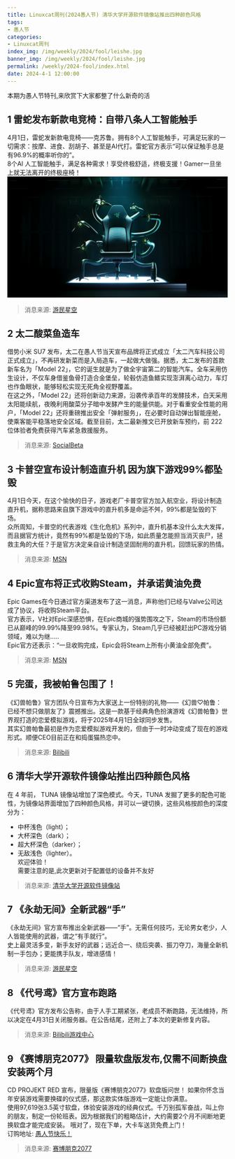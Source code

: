 ```yaml
---
title: Linuxcat周刊(2024愚人节) 清华大学开源软件镜像站推出四种颜色风格
tags: 
- 愚人节
categories: 
- Linuxcat周刊
index_img: /img/weekly/2024/fool/leishe.jpg
banner_img: /img/weekly/2024/fool/leishe.jpg
permalink: /weekly/2024-fool/index.html
date: 2024-4-1 12:00:00
---
```


本期为愚人节特刊,来欣赏下大家都整了什么新奇的活   

## 1 雷蛇发布新款电竞椅：自带八条人工智能触手
4月1日，雷蛇发新款电竞椅——克苏鲁。拥有8个人工智能触手，可满足玩家的一切需求：按摩、进食、刮胡子、甚至是AI代打。雷蛇官方表示“可以保证触手总是有96.9%的概率听你的”。   
8个AI 人工智能触手，满足各种需求！享受终极舒适，终极支援！Gamer一旦坐上就无法离开的终极座椅！   
![雷蛇新款电竞椅](/img/weekly/2024/fool/leishe.jpg "雷蛇新款电竞椅")
> 消息来源: [游民星空](https://www.gamersky.com/news/202404/1727485.shtml)


## 2 太二酸菜鱼造车
借势小米 SU7 发布，太二在愚人节当天宣布品牌将正式成立「太二汽车科技公司正式成立」，不再研发新菜而是入局造车，一起做大做强。据悉，太二发布的首款新车名为「Model 22」，它的诞生就是为了做全宇宙第二的智能汽车。全车采用仿生设计，不仅车身借鉴鱼骨打造合金堡垒，轮毂仿造鱼鳍实现澎湃离心动力，车灯也作鱼眼状，能够轻松实现无死角全视野覆盖。    
在这之外，「Model 22」还将创新动力来源，沿袭传承百年的发酵技术，白天采用太阳能续航，夜晚利用酸菜分子暗中发酵产生的能量供能。对于看重安全性能的用户，「Model 22」还将重磅推出安全「弹射服务」，在必要时自动弹出智能座舱，使乘客能平稳落地安全区域。截至目前，太二最新推文已开放新车预约，前 222 位体验者免费获得汽车紧急救援服务。
> 消息来源: [SocialBeta](https://socialbeta.com/c/20486)


## 3 卡普空宣布设计制造直升机 因为旗下游戏99%都坠毁
4月1日今天，在这个愉快的日子，游戏老厂卡普空官方加入航空业，将设计制造直升机，据称思路来自旗下游戏中的直升机多是命运不舛，99%都是坠毁的下场。   
众所周知，卡普空的代表游戏《生化危机》系列中，直升机基本没什么太大发挥，而且据官方统计，竟然有99%都是坠毁的下场，如此质量怎能担当消灭丧尸，拯救主角的大任？于是官方决定亲自设计制造坚固耐用的直升机，回馈玩家的热情。   
> 消息来源: [MSN](https://www.msn.cn/zh-cn/news/other/%E5%8D%A1%E6%99%AE%E7%A9%BA%E5%AE%A3%E5%B8%83%E8%AE%BE%E8%AE%A1%E5%88%B6%E9%80%A0%E7%9B%B4%E5%8D%87%E6%9C%BA-%E5%9B%A0%E4%B8%BA%E6%97%97%E4%B8%8B%E6%B8%B8%E6%88%8F99-%E9%83%BD%E5%9D%A0%E6%AF%81/ar-BB1kR2SB)


## 4 Epic宣布将正式收购Steam，并承诺黄油免费
Epic Games在今日通过官方渠道发布了这一消息，声称他们已经与Valve公司达成了协议，将收购Steam平台。   
官方表示，V社对Epic深感恐惧，在Epic商城的强势围攻之下，Steam的市场份额已从巅峰的99.99%降至99.98%。专家认为，Steam几乎已经被赶出PC游戏分销领域，难以为继.....   
Epic官方还表示：“一旦收购完成，Epic会将Steam上所有小黄油全部免费”。
> 消息来源: [MSN](https://www.msn.cn/zh-cn/news/other/%E4%BB%80%E4%B9%88-epic%E5%AE%A3%E5%B8%83%E5%B0%86%E6%AD%A3%E5%BC%8F%E6%94%B6%E8%B4%ADsteam-%E5%B9%B6%E6%89%BF%E8%AF%BA%E5%85%8D%E8%B4%B9%E6%B8%B8%E6%88%8F/ar-BB1kRuKk#:~:text=Epic,Games%E5%9C%A8%E4%BB%8A%E6%97%A5%E9%80%9A%E8%BF%87%E5%AE%98%E6%96%B9%E6%B8%A0%E9%81%93%E5%8F%91%E5%B8%83%E4%BA%86%E8%BF%99%E4%B8%80%E6%B6%88%E6%81%AF%EF%BC%8C%E5%A3%B0%E7%A7%B0%E4%BB%96%E4%BB%AC%E5%B7%B2%E7%BB%8F%E4%B8%8EValve%E5%85%AC%E5%8F%B8%E8%BE%BE%E6%88%90%E4%BA%86%E5%8D%8F%E8%AE%AE%EF%BC%8C%E5%B0%86%E6%94%B6%E8%B4%ADSteam%E5%B9%B3%E5%8F%B0%E3%80%82%20%E5%AE%98%E6%96%B9%E8%A1%A8%E7%A4%BA%EF%BC%8CV%E7%A4%BE%E5%AF%B9Epic%E6%B7%B1%E6%84%9F%E6%81%90%E6%83%A7%EF%BC%8C%E5%9C%A8Epic%E5%95%86%E5%9F%8E%E7%9A%84%E5%BC%BA%E5%8A%BF%E5%9B%B4%E6%94%BB%E4%B9%8B%E4%B8%8B%EF%BC%8CSteam%E7%9A%84%E5%B8%82%E5%9C%BA%E4%BB%BD%E9%A2%9D%E5%B7%B2%E4%BB%8E%E5%B7%85%E5%B3%B0%E7%9A%8499.99%25%E9%99%8D%E8%87%B399.98%25%E3%80%82)


## 5 完蛋，我被帕鲁包围了！
《幻兽帕鲁》官方团队今日宣布为大家送上一份特别的礼物——《幻兽♡帕鲁：已经不想只做朋友了》震撼推出。这是一款基于经典角色扮演游戏《幻兽帕鲁》世界观打造的恋爱模拟游戏，将于2025年4月1日全球同步发售。   
其实幻兽帕鲁最初是作为恋爱模拟游戏开发的，但由于一时冲动变成了现在的游戏形式。顺便CEO目前正在和捣蛋猫热恋中。
> 消息来源: [Bilibili](https://www.bilibili.com/video/BV1UD421V7Hc/?vd_source=0106d6ea962193579c35028acf7a68d2)


## 6 清华大学开源软件镜像站推出四种颜色风格
在 4 年前， TUNA 镜像站增加了深色模式。今天，TUNA 发掘了更多的配色可能性，为镜像站界面增加了四种颜色风格，并可以一键切换，这些风格按颜色的深度分为：   
* 中杯浅色（light）；   
* 大杯深色（dark）；   
* 超大杯深色（darker）；   
* 无敌浅色（lighter）。   
欢迎体验！   
需要注意的是,此次更新对于配置低的设备并不友好   
> 消息来源: [清华大学开源软件镜像站](https://mirror.tuna.tsinghua.edu.cn/news/#darker-mode-and-more)


## 7 《永劫无间》全新武器“手”
《永劫无间》官方宣布推出全新武器——“手”。无需任何技巧，无论男女老少，人人皆能使用的武器，谓之“有手就行”。   
史上最灵活多变，新手友好的武器；远近合一、绕后突袭、振刀夺刀，海量全新机制一手包办；更能携手队友，增进感情！
> 消息来源: [游民星空](https://www.gamersky.com/news/202404/1727299.shtml)

## 8 《代号鸢》官方宣布跑路
《代号鸢》官方发布公告称，由于人手工期紧张，老成员不断跑路，无法维持，所以决定在4月31日关闭服务器。在公告结尾，还附上了本次的更新修复内容。   
> 消息来源: [Bilibili游戏中心](https://wiki.biligame.com/yuan/%E5%85%AC%E5%91%8A-2024%E5%B9%B44%E6%9C%881%E6%97%A5)


## 9 《赛博朋克2077》 限量软盘版发布,仅需不间断换盘安装两个月
CD PROJEKT RED 宣布，限量版《赛博朋克2077》软盘版问世！ 如果你怀念当年安装游戏需要换碟的仪式感，那这款实体版游戏一定能让你满意。   
使用97,619张3.5英寸软盘，体验安装游戏的经典仪式。千万别孤军奋战，叫上你的朋友，制定一份轮班表。因为根据我们的粗略估计，大约需要2个月不间断地更换软盘才能完成安装。 哦对了，现在下单，大卡车送货免费上门！   
订购地址: [愚人节快乐！](https://www.cyberpunk.net/zh-cn/april-fools)
> 消息来源: [赛博朋克2077](https://www.cyberpunk.net/zh-cn/news/50143/xian-liang-kuan-sai-bo-peng-ke-2077-ruan-pan-ban-wen-shi)
 
